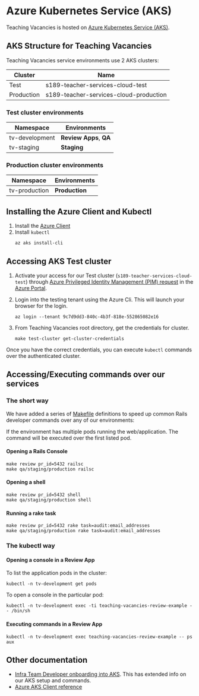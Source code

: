# Azure Kubernetes Service (AKS)

Teaching Vacancies is hosted on [Azure Kubernetes Service (AKS)](https://learn.microsoft.com/en-us/azure/aks/).

## AKS Structure for Teaching Vacancies
Teaching Vacancies service environments use 2 AKS clusters:

| Cluster    | Name                                   |
|------------|----------------------------------------|
| Test       | s189-teacher-services-cloud-test       |
| Production | s189-teacher-services-cloud-production |

### Test cluster environments
| Namespace      | Environments            |
|----------------|-------------------------|
| tv-development | **Review Apps**, **QA** |
| tv-staging     | **Staging**             |
### Production cluster environments
| Namespace     | Environments   |
|---------------|----------------|
| tv-production | **Production** |
## Installing the Azure Client and Kubectl
1. Install the [Azure Client](https://learn.microsoft.com/en-us/cli/azure/install-azure-cli)
2. Install `kubectl`
    ```
    az aks install-cli
    ```

## Accessing AKS Test cluster

1. Activate your access for our Test cluster (`s189-teacher-services-cloud-test`) through [Azure Privileged Identity Management (PIM) request](https://technical-guidance.education.gov.uk/infrastructure/hosting/azure-cip/#privileged-identity-management-pim-requests) in the [Azure Portal](https://portal.azure.com.mcas.ms/).

2. Login into the testing tenant using the Azure Cli. This will launch your browser for the login.

    ```
    az login --tenant 9c7d9dd3-840c-4b3f-818e-552865082e16
    ```

3. From Teaching Vacancies root directory, get the credentials for cluster.

    ```
    make test-cluster get-cluster-credentials
    ```
Once you have the correct credentials, you can execute `kubectl` commands over the authenticated cluster.

## Accessing/Executing commands over our services

### The short way
We have added a series of [Makefile](/Makefile) definitions to speed up common Rails developer commands over any of our environments:

If the environment has multiple pods running the web/application. The command will be executed over the first listed pod.
#### Opening a Rails Console
```
make review pr_id=5432 railsc
make qa/staging/production railsc
```

#### Opening a shell
```
make review pr_id=5432 shell
make qa/staging/production shell
```

#### Running a rake task
```
make review pr_id=5432 rake task=audit:email_addresses
make qa/staging/production rake task=audit:email_addresses
```

### The kubectl way

#### Opening a console in a Review App

To list the application pods in the cluster:

```
kubectl -n tv-development get pods
```

To open a console in the particular pod:

```
kubectl -n tv-development exec -ti teaching-vacancies-review-example -- /bin/sh
```

#### Executing commands in a Review App

```
kubectl -n tv-development exec teaching-vacancies-review-example -- ps aux
```

## Other documentation

- [Infra Team Developer onboarding into AKS](https://github.com/DFE-Digital/teacher-services-cloud/blob/main/documentation/developer-onboarding.md#developer-onboarding). This has extended info on our AKS setup and commands.
- [Azure AKS Client reference](https://learn.microsoft.com/en-us/cli/azure/aks?view=azure-cli-latest)
